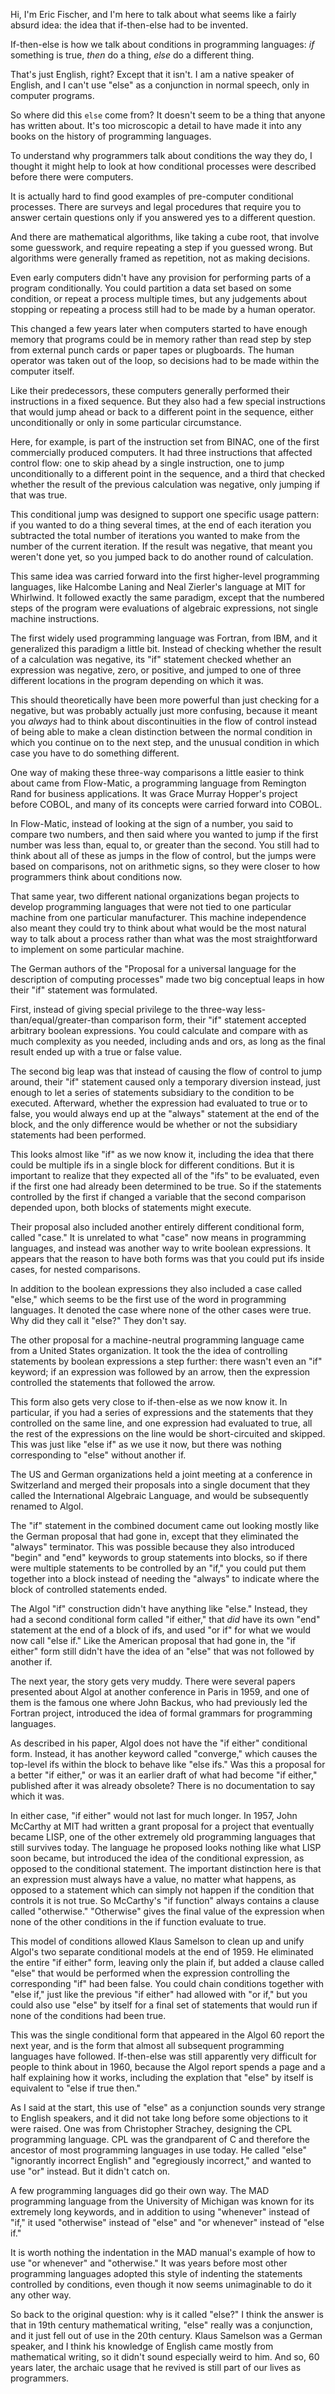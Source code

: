 Hi, I'm Eric Fischer, and I'm here to talk about what seems like
a fairly absurd idea: the idea that if-then-else had to be invented.

If-then-else is how we talk about conditions in programming languages:
*if* something is true, *then* do a thing, *else* do a different thing.

That's just English, right? Except that it isn't. I am a native speaker
of English, and I can't use "else" as a conjunction in normal speech,
only in computer programs.

So where did this `else` come from? It doesn't seem to be a thing that
anyone has written about. It's too microscopic a detail to have made it
into any books on the history of programming languages.

To understand why programmers talk about conditions the way they do,
I thought it might help to look at how conditional processes were
described before there were computers.

It is actually hard to find good examples of pre-computer conditional
processes. There are surveys and legal procedures that require you to
answer certain questions only if you answered yes to a different question.

And there are mathematical algorithms, like taking a cube root, that
involve some guesswork, and require repeating a step if you guessed wrong.
But algorithms were generally framed as repetition, not as making decisions.

Even early computers didn't have any provision for performing
parts of a program conditionally. You could partition a data set
based on some condition, or repeat a process multiple times,
but any judgements about stopping or repeating a process
still had to be made by a human operator.

This changed a few years later when computers started to have enough
memory that programs could be in memory rather than read step by step
from external punch cards or paper tapes or plugboards. The human
operator was taken out of the loop, so decisions had to be made
within the computer itself.

Like their predecessors, these computers generally performed their
instructions in a fixed sequence. But they also had a few special
instructions that would jump ahead or back to a different point in
the sequence, either unconditionally or only in some particular
circumstance.

Here, for example, is part of the instruction set from BINAC, one of
the first commercially produced computers. It had three instructions
that affected control flow: one to skip ahead by a single instruction,
one to jump unconditionally to a different point in the sequence,
and a third that checked whether the result of the previous
calculation was negative, only jumping if that was true.

This conditional jump was designed to support one specific usage pattern:
if you wanted to do a thing several times, at the end of each iteration
you subtracted the total number of iterations you wanted to make from
the number of the current iteration. If the
result was negative, that meant you weren't done yet, so you jumped back to do
another round of calculation.

This same idea was carried forward into the first higher-level
programming languages, like Halcombe Laning and Neal Zierler's
language at MIT for Whirlwind.  It followed exactly the same paradigm,
except that the numbered steps of the program were evaluations of
algebraic expressions, not single machine instructions.

The first widely used programming language was Fortran, from IBM,
and it generalized this paradigm a little bit. Instead of checking
whether the result of a calculation was negative, its "if" statement
checked whether an expression was negative, zero, or positive, and
jumped to one of three different locations in the program depending
on which it was.

This should theoretically have been more powerful than just checking
for a negative, but was probably actually just more confusing,
because it meant you *always* had to think about discontinuities in the flow of
control instead of being able to make a clean distinction between the
normal condition in which you continue on to the next step, and the
unusual condition in which case you have to do something different.

One way of making these three-way comparisons a little easier to think
about came from Flow-Matic, a programming language from Remington Rand
for business applications. It was Grace Murray Hopper's project before
COBOL, and many of its concepts were carried forward into COBOL.

In Flow-Matic, instead of looking at the sign of a number, you
said to compare two numbers, and then said where you wanted to jump
if the first number was less than, equal to, or greater than the
second. You still had to think about all of these as jumps in the
flow of control, but the jumps were based on comparisons, not on
arithmetic signs, so they were closer to how programmers think about
conditions now.

That same year, two different national organizations began projects
to develop programming languages that were not tied to one particular
machine from one particular manufacturer. This machine independence
also meant they could try to think about what would be the most
natural way to talk about a process rather than what was the most
straightforward to implement on some particular machine.

The German authors of the "Proposal for a universal language for
the description of computing processes" made two big conceptual leaps
in how their "if" statement was formulated.

First, instead of giving special privilege to the three-way
less-than/equal/greater-than comparison form, their "if" statement
accepted arbitrary boolean expressions. You could calculate and
compare with as much complexity as you needed, including ands and ors,
as long as the final result ended up with a true or false value.

The second big leap was that instead of causing the flow of control
to jump around, their "if" statement caused only a temporary diversion
instead, just enough to let a series of statements subsidiary to
the condition to be executed. Afterward, whether the expression had
evaluated to true or to false, you would always end up at the
"always" statement at the end of the block, and the only difference
would be whether or not the subsidiary statements had been performed.

This looks almost like "if" as we now know it, including the idea
that there could be multiple ifs in a single block for different
conditions. But it is important to realize that they expected
all of the "ifs" to be evaluated, even if the first one had already
been determined to be true. So if the statements controlled by
the first if changed a variable that the second comparison depended upon,
both blocks of statements might execute.

Their proposal also included another entirely different conditional
form, called "case." It is unrelated to what "case" now means in
programming languages, and instead was another way to write boolean
expressions.  It appears that the reason to have both forms was
that you could put ifs inside cases, for nested comparisons.

In addition to the boolean expressions they also included a case
called "else," which seems to be the first use of the word in
programming languages. It denoted the case where none of the other
cases were true.  Why did they call it "else?" They don't say.

The other proposal for a machine-neutral programming language
came from a United States organization. It took the the idea of
controlling statements by boolean expressions a step further:
there wasn't even an "if" keyword; if an expression was followed
by an arrow, then the expression controlled the statements that
followed the arrow.

This form also gets very close to if-then-else as we now know it.
In particular, if you had a series of expressions and the statements
that they controlled on the same line, and one expression had
evaluated to true, all the rest of the expressions on the line
would be short-circuited and skipped. This was just like "else if"
as we use it now, but there was nothing corresponding to "else"
without another if.

The US and German organizations held a joint meeting at a conference
in Switzerland and merged their proposals into a single document
that they called the International Algebraic Language, and would
be subsequently renamed to Algol.

The "if" statement in the combined document came out looking
mostly like the German proposal that had gone in, except that
they eliminated the "always" terminator. This was possible because
they also introduced "begin" and "end" keywords to group statements
into blocks, so if there were multiple statements to be controlled
by an "if," you could put them together into a block instead of
needing the "always" to indicate where the block of controlled
statements ended.

The Algol "if" construction didn't have anything like "else."
Instead, they had a second conditional form called "if either,"
that *did* have its own "end" statement at the end of a block of
ifs, and used "or if" for what we would now call "else if." Like
the American proposal that had gone in, the "if either" form still
didn't have the idea of an "else" that was not followed by another if.

The next year, the story gets very muddy. There were several papers
presented about Algol at another conference in Paris in 1959, and
one of them is the famous one where John Backus, who had previously
led the Fortran project, introduced the idea of formal grammars for
programming languages.

As described in his paper, Algol does not have the "if either"
conditional form. Instead, it has another keyword called "converge,"
which causes the top-level ifs within the block to behave like "else
ifs." Was this a proposal for a better "if either," or was it
an earlier draft of what had become "if either," published
after it was already obsolete?  There is no documentation to say
which it was.

In either case, "if either" would not last for much longer.
In 1957, John McCarthy at MIT had written a grant proposal
for a project that eventually became LISP, one of the other
extremely old programming languages that still survives today.
The language he proposed looks nothing like what LISP soon
became, but introduced the idea of the conditional expression,
as opposed to the conditional statement. The important
distinction here is that an expression must always have a value,
no matter what happens, as opposed to a statement which can
simply not happen if the condition that controls it is not true.
So McCarthy's "if function" always contains a clause called "otherwise."
"Otherwise" gives the final value of the expression when none of the
other conditions in the if function evaluate to true.

This model of conditions allowed Klaus Samelson to clean up
and unify Algol's two separate conditional models at the end
of 1959. He eliminated the entire "if either" form, leaving
only the plain if, but added a clause called "else" that would
be performed when the expression controlling the corresponding "if"
had been false.
You could chain conditions together with "else if," just like
the previous "if either" had allowed with "or if," but you could
also use "else" by itself for a final set of statements that
would run if none of the conditions had been true.

This was the single conditional form that appeared in the Algol 60
report the next year, and is the form that almost all subsequent
programming languages have followed. If-then-else was still apparently
very difficult for people to think about in 1960, because the Algol
report spends a page and a half explaining how it works, including the
explation that "else" by itself is equivalent to "else if true then."

As I said at the start, this use of "else" as a conjunction
sounds very strange to English speakers, and it did not take
long before some objections to it were raised. One was from
Christopher Strachey, designing the CPL programming language.
CPL was the grandparent of C and therefore the ancestor of
most programming languages in use today. He called "else"
"ignorantly incorrect English" and "egregiously incorrect,"
and wanted to use "or" instead. But it didn't catch on.

A few programming languages did go their own way. The MAD
programming language from the University of Michigan was known
for its extremely long keywords, and in addition to using
"whenever" instead of "if," it used "otherwise" instead of "else"
and "or whenever" instead of "else if."

It is worth nothing the indentation in the MAD manual's example
of how to use "or whenever" and "otherwise." It was years before
most other programming languages adopted this style of indenting
the statements controlled by conditions, even though it now
seems unimaginable to do it any other way.

So back to the original question: why is it called "else?"
I think the answer is that in 19th century mathematical writing,
"else" really was a conjunction, and it just fell out of use
in the 20th century. Klaus Samelson was a German speaker,
and I think his knowledge of English came mostly from
mathematical writing, so it didn't sound especially weird
to him. And so, 60 years later, the archaic usage that he
revived is still part of our lives as programmers.
